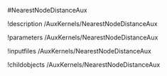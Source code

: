 <!-- MOOSE Object Documentation Stub: Remove this when content is added. -->
#NearestNodeDistanceAux

!description /AuxKernels/NearestNodeDistanceAux

!parameters /AuxKernels/NearestNodeDistanceAux

!inputfiles /AuxKernels/NearestNodeDistanceAux

!childobjects /AuxKernels/NearestNodeDistanceAux

